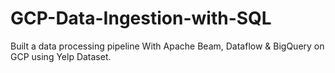 # GCP-Data-Ingestion-with-SQL
Built a data processing pipeline With Apache Beam, Dataflow &amp; BigQuery on GCP using Yelp Dataset.
